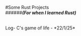 #Some Rust Projects <br>
######***(For when I learned Rust)***

<br>
Log-
C's game of life - *22/1/25*
